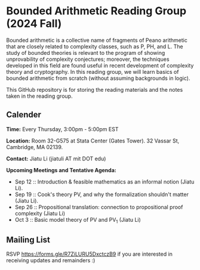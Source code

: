 # Bounded Arithmetic Reading Group (2024 Fall)

Bounded arithmetic is a collective name of fragments of Peano arithmetic that are closely related to complexity classes, such as P, PH, and L. The study of bounded theories is relevant to the program of showing unprovability of complexity conjectures; moreover, the techniques developed in this field are found useful in recent development of complexity theory and cryptography. In this reading group, we will learn basics of bounded arithmetic from scratch (without assuming backgrounds in logic). 

This GitHub repository is for storing the reading materials and the notes taken in the reading group.

## Calender

**Time:** Every Thursday, 3:00pm - 5:00pm EST

**Location:** Room 32-G575 at Stata Center (Gates Tower). 32 Vassar St, Cambridge, MA 02139.

**Contact:** Jiatu Li (jiatuli AT mit DOT edu)

**Upcoming Meetings and Tentative Agenda:** 
- Sep 12 :: Introduction & feasible mathematics as an informal notion (Jiatu Li). 
- Sep 19 :: Cook's theory $\text{PV}$, and why the formalization shouldn't matter (Jiatu Li).
- Sep 26 :: Propositional translation: connection to propositional proof complexity (Jiatu Li)
- Oct 3 :: Basic model theory of $\text{PV}$ and $\text{PV}_1$ (Jiatu Li)

## Mailing List

RSVP https://forms.gle/R7ZiLURU5DxctczB9 if you are interested in receiving updates and remainders :) 
